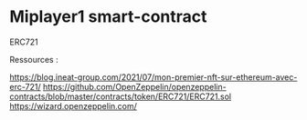# Miplayer1 smart-contract
ERC721

Ressources : 

https://blog.ineat-group.com/2021/07/mon-premier-nft-sur-ethereum-avec-erc-721/
https://github.com/OpenZeppelin/openzeppelin-contracts/blob/master/contracts/token/ERC721/ERC721.sol
https://wizard.openzeppelin.com/
